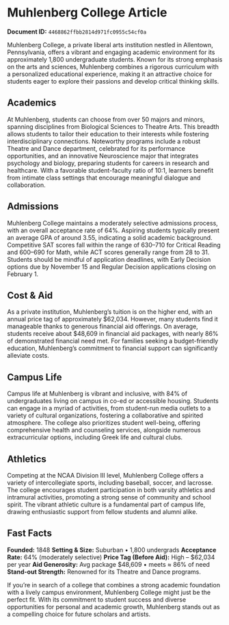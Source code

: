 # Muhlenberg College Article

**Document ID:** `4468862ffbb2814d971fc0955c54cf0a`

Muhlenberg College, a private liberal arts institution nestled in Allentown, Pennsylvania, offers a vibrant and engaging academic environment for its approximately 1,800 undergraduate students. Known for its strong emphasis on the arts and sciences, Muhlenberg combines a rigorous curriculum with a personalized educational experience, making it an attractive choice for students eager to explore their passions and develop critical thinking skills.

## Academics
At Muhlenberg, students can choose from over 50 majors and minors, spanning disciplines from Biological Sciences to Theatre Arts. This breadth allows students to tailor their education to their interests while fostering interdisciplinary connections. Noteworthy programs include a robust Theatre and Dance department, celebrated for its performance opportunities, and an innovative Neuroscience major that integrates psychology and biology, preparing students for careers in research and healthcare. With a favorable student-faculty ratio of 10:1, learners benefit from intimate class settings that encourage meaningful dialogue and collaboration.

## Admissions
Muhlenberg College maintains a moderately selective admissions process, with an overall acceptance rate of 64%. Aspiring students typically present an average GPA of around 3.55, indicating a solid academic background. Competitive SAT scores fall within the range of 630–710 for Critical Reading and 600–690 for Math, while ACT scores generally range from 28 to 31. Students should be mindful of application deadlines, with Early Decision options due by November 15 and Regular Decision applications closing on February 1.

## Cost & Aid
As a private institution, Muhlenberg’s tuition is on the higher end, with an annual price tag of approximately $62,034. However, many students find it manageable thanks to generous financial aid offerings. On average, students receive about $48,609 in financial aid packages, with nearly 86% of demonstrated financial need met. For families seeking a budget-friendly education, Muhlenberg’s commitment to financial support can significantly alleviate costs.

## Campus Life
Campus life at Muhlenberg is vibrant and inclusive, with 84% of undergraduates living on campus in co-ed or accessible housing. Students can engage in a myriad of activities, from student-run media outlets to a variety of cultural organizations, fostering a collaborative and spirited atmosphere. The college also prioritizes student well-being, offering comprehensive health and counseling services, alongside numerous extracurricular options, including Greek life and cultural clubs.

## Athletics
Competing at the NCAA Division III level, Muhlenberg College offers a variety of intercollegiate sports, including baseball, soccer, and lacrosse. The college encourages student participation in both varsity athletics and intramural activities, promoting a strong sense of community and school spirit. The vibrant athletic culture is a fundamental part of campus life, drawing enthusiastic support from fellow students and alumni alike.

## Fast Facts
**Founded:** 1848
**Setting & Size:** Suburban • 1,800 undergrads
**Acceptance Rate:** 64% (moderately selective)
**Price Tag (Before Aid):** High – $62,034 per year
**Aid Generosity:** Avg package $48,609 • meets ≈ 86% of need
**Stand-out Strength:** Renowned for its Theatre and Dance programs.

If you’re in search of a college that combines a strong academic foundation with a lively campus environment, Muhlenberg College might just be the perfect fit. With its commitment to student success and diverse opportunities for personal and academic growth, Muhlenberg stands out as a compelling choice for future scholars and artists.
